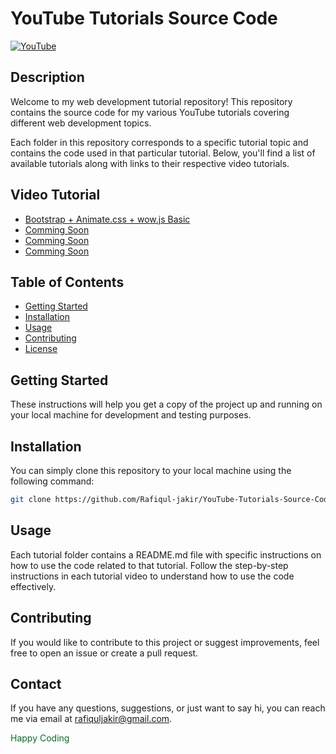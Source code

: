 # YouTube Tutorials Source Code

[![YouTube](https://img.shields.io/badge/Watch%20on%20YouTube-red?logo=youtube)](https://www.youtube.com/@rafiqul-jakir)

## Description

Welcome to my web development tutorial repository! This repository contains the source code for my various YouTube tutorials covering different web development topics.

Each folder in this repository corresponds to a specific tutorial topic and contains the code used in that particular tutorial. Below, you'll find a list of available tutorials along with links to their respective video tutorials.


## Video Tutorial

- [Bootstrap + Animate.css + wow.js Basic](https://youtu.be/QjhX44ICPJk)
- [Comming Soon](#)
- [Comming Soon](#)
- [Comming Soon](#)

## Table of Contents

- [Getting Started](#getting-started)
- [Installation](#installation)
- [Usage](#usage)
- [Contributing](#contributing)
- [License](#license)

## Getting Started

These instructions will help you get a copy of the project up and running on your local machine for development and testing purposes.

## Installation

You can simply clone this repository to your local machine using the following command:

```bash
git clone https://github.com/Rafiqul-jakir/YouTube-Tutorials-Source-Code.git
```
## Usage

Each tutorial folder contains a README.md file with specific instructions on how to use the code related to that tutorial. Follow the step-by-step instructions in each tutorial video to understand how to use the code effectively.

## Contributing

If you would like to contribute to this project or suggest improvements, feel free to open an issue or create a pull request.

## Contact

If you have any questions, suggestions, or just want to say hi, you can reach me via email at rafiquljakir@gmail.com.

<p style="color: #046e29"> Happy Coding</p>
